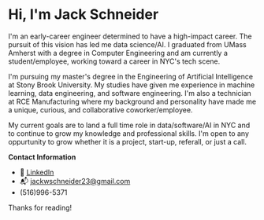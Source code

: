 # Hi, I'm Jack Schneider

I'm an early-career engineer determined to have a high-impact career. The pursuit of this vision has led me data science/AI. I graduated from UMass Amherst with a degree in Computer Engineering and am currently a student/employee, working toward a career in NYC's tech scene.

I'm pursuing my master's degree in the Engineering of Artificial Intelligence at Stony Brook University. My studies have given me experience in machine learning, data engineering, and software engineering. I'm also a technician at RCE Manufacturing where my background and personality have made me a unique, curious, and collaborative coworker/employee.

My current goals are to land a full time role in data/software/AI in NYC and to continue to grow my knowledge and professional skills. I'm open to any oppurtunity to grow whether it is a project, start-up, referall, or just a call. 

**Contact Information**

- 💼 [LinkedIn](https://www.linkedin.com/in/jack-w-schneider)
- 📬 jackwschneider23@gmail.com
- (516)996-5371

Thanks for reading!

